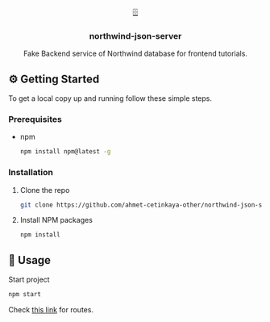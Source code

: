 <p align="center">
  <a href="https://github.com/ahmet-cetinkaya/northwind-json-server">🗄️</a>
  <h3 align="center">northwind-json-server</h3>
  <p align="center">
    Fake Backend service of Northwind database for frontend tutorials.
  </p>
</p>

## ⚙️ Getting Started

To get a local copy up and running follow these simple steps.

### Prerequisites

- npm
  ```sh
  npm install npm@latest -g
  ```

### Installation

1. Clone the repo
   ```sh
   git clone https://github.com/ahmet-cetinkaya-other/northwind-json-server.git
   ```
2. Install NPM packages
   ```sh
   npm install
   ```

## 🚀 Usage

Start project

```sh
npm start
```

Check [this link](https://github.com/typicode/json-server/blob/master/README.md#routes) for routes.
